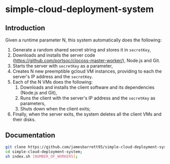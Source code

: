 # simple-cloud-deployment-system

## Introduction

Given a runtime parameter N, this system automatically does the following:

1. Generate a random shared secret string and stores it in ```secretKey```,
2. Downloads and installs the server code (https://github.com/portsoc/clocoss-master-worker/), Node.js and Git.
3. Starts the server with ```secretKey``` as a parameter,
4. Creates N new preemptible gcloud VM instances, providing to each the server's IP address and the ```secretKey```.
5. Each of the N VMs does the following:
	1. Downloads and installs the client software and its dependencies (Node.js and Git),
	2. Runs the client with the server's IP address and the ```secretKey``` as parameters,
	3. Shuts down when the client exits;
6. Finally, when the server exits, the system deletes all the client VMs and their disks.

## Documentation

```bash
git clone https://github.com/jamesbarrett95/simple-cloud-deployment-system;
cd simple-cloud-deployment-system;
sh index.sh [NUMBER_OF_WORKERS];
```
